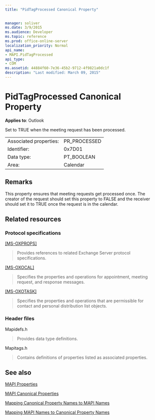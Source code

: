 ```yaml
---
title: "PidTagProcessed Canonical Property"
 
 
manager: soliver
ms.date: 3/9/2015
ms.audience: Developer
ms.topic: reference
ms.prod: office-online-server
localization_priority: Normal
api_name:
- MAPI.PidTagProcessed
api_type:
- COM
ms.assetid: 44884f60-7e36-45b2-9712-4f9821a0dc1f
description: "Last modified: March 09, 2015"
---
```


# PidTagProcessed Canonical Property

  
  
**Applies to**: Outlook 
  
Set to TRUE when the meeting request has been processed.
  
|||
|:-----|:-----|
|Associated properties:  <br/> |PR_PROCESSED  <br/> |
|Identifier:  <br/> |0x7D01  <br/> |
|Data type:  <br/> |PT_BOOLEAN  <br/> |
|Area:  <br/> |Calendar  <br/> |
   
## Remarks

This property ensures that meeting requests get processed once. The creator of the request should set this property to FALSE and the receiver should set it to TRUE once the request is in the calendar.
  
## Related resources

### Protocol specifications

[[MS-OXPROPS]](http://msdn.microsoft.com/library/f6ab1613-aefe-447d-a49c-18217230b148%28Office.15%29.aspx)
  
> Provides references to related Exchange Server protocol specifications.
    
[[MS-OXOCAL]](http://msdn.microsoft.com/library/09861fde-c8e4-4028-9346-e7c214cfdba1%28Office.15%29.aspx)
  
> Specifies the properties and operations for appointment, meeting request, and response messages.
    
[[MS-OXOTASK]](http://msdn.microsoft.com/library/55600ec0-6195-4730-8436-59c7931ef27e%28Office.15%29.aspx)
  
> Specifies the properties and operations that are permissible for contact and personal distribution list objects.
    
### Header files

Mapidefs.h
  
> Provides data type definitions.
    
Mapitags.h
  
> Contains definitions of properties listed as associated properties.
    
## See also



[MAPI Properties](mapi-properties.md)
  
[MAPI Canonical Properties](mapi-canonical-properties.md)
  
[Mapping Canonical Property Names to MAPI Names](mapping-canonical-property-names-to-mapi-names.md)
  
[Mapping MAPI Names to Canonical Property Names](mapping-mapi-names-to-canonical-property-names.md)

